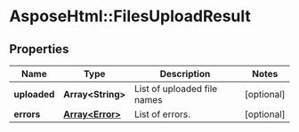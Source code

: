# AsposeHtml::FilesUploadResult

## Properties
Name | Type | Description | Notes
------------ | ------------- | ------------- | -------------
**uploaded** | **Array&lt;String&gt;** | List of uploaded file names | [optional] 
**errors** | [**Array&lt;Error&gt;**](Error.md) | List of errors. | [optional] 


